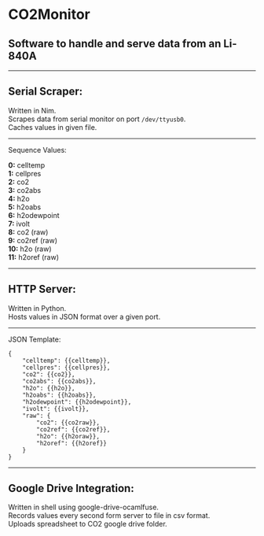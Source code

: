 # CO2Monitor
## Software to handle and serve data from an Li-840A

---

## **Serial Scraper:**

Written in Nim.  
Scrapes data from serial monitor on port `/dev/ttyusb0`.  
Caches values in given file.

---

Sequence Values:

**0:** celltemp  
**1:** cellpres  
**2:** co2  
**3:** co2abs  
**4:** h2o  
**5:** h2oabs  
**6:** h2odewpoint  
**7:** ivolt  
**8:** co2 (raw)  
**9:** co2ref (raw)  
**10:** h2o (raw)  
**11:** h2oref (raw)  


---

## **HTTP Server:**

Written in Python.   
Hosts values in JSON format over a given port.

---

JSON Template:

```
{
    "celltemp": {{celltemp}}, 
    "cellpres": {{cellpres}},
    "co2": {{co2}},
    "co2abs": {{co2abs}},
    "h2o": {{h2o}},
    "h2oabs": {{h2oabs}},
    "h2odewpoint": {{h2odewpoint}},
    "ivolt": {{ivolt}},
    "raw": {
        "co2": {{co2raw}},
        "co2ref": {{co2ref}},
        "h2o": {{h2oraw}},
        "h2oref": {{h2oref}}
    }
}
```

---

## **Google Drive Integration:**

Written in shell using google-drive-ocamlfuse.   
Records values every second form server to file in csv format.   
Uploads spreadsheet to CO2 google drive folder.